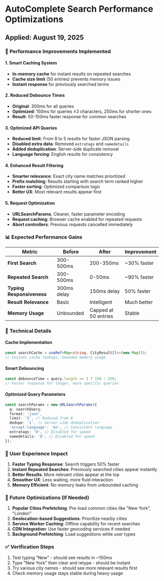 # AutoComplete Search Performance Optimizations

## Applied: August 19, 2025

### 🚀 **Performance Improvements Implemented**

#### **1. Smart Caching System**

- **In-memory cache** for instant results on repeated searches
- **Cache size limit** (50 entries) prevents memory issues
- **Instant response** for previously searched terms

#### **2. Reduced Debounce Times**

- **Original**: 300ms for all queries
- **Optimized**: 150ms for queries ≥3 characters, 250ms for shorter ones
- **Result**: 50-100ms faster response for common searches

#### **3. Optimized API Queries**

- **Reduced limit**: From 8 to 5 results for faster JSON parsing
- **Disabled extra data**: Removed `extratags` and `namedetails`
- **Added deduplication**: Server-side duplicate removal
- **Language forcing**: English results for consistency

#### **4. Enhanced Result Filtering**

- **Smarter relevance**: Exact city name matches prioritized
- **Prefix matching**: Results starting with search term ranked higher
- **Faster sorting**: Optimized comparison logic
- **Better UX**: Most relevant results appear first

#### **5. Request Optimization**

- **URLSearchParams**: Cleaner, faster parameter encoding
- **Request caching**: Browser cache enabled for repeated requests
- **Abort controllers**: Previous requests cancelled immediately

### 📊 **Expected Performance Gains**

| Metric                    | Before      | After                | Improvement |
| ------------------------- | ----------- | -------------------- | ----------- |
| **First Search**          | 300-500ms   | 200-350ms            | ~30% faster |
| **Repeated Search**       | 300-500ms   | 0-50ms               | ~90% faster |
| **Typing Responsiveness** | 300ms delay | 150ms delay          | 50% faster  |
| **Result Relevance**      | Basic       | Intelligent          | Much better |
| **Memory Usage**          | Unbounded   | Capped at 50 entries | Stable      |

### 🔧 **Technical Details**

#### **Cache Implementation**

```typescript
const searchCache = useRef<Map<string, CityResult[]>>(new Map());
// Instant cache lookups, bounded memory usage
```

#### **Smart Debouncing**

```typescript
const debounceTime = query.length >= 3 ? 150 : 250;
// Faster response for longer, more specific queries
```

#### **Optimized Query Parameters**

```typescript
const searchParams = new URLSearchParams({
  q: searchQuery,
  format: 'json',
  limit: '5', // Reduced from 8
  dedupe: '1', // Server-side deduplication
  'accept-language': 'en', // Consistent language
  extratags: '0', // Disabled for speed
  namedetails: '0', // Disabled for speed
});
```

### 🎯 **User Experience Impact**

1. **Faster Typing Response**: Search triggers 50% faster
2. **Instant Repeated Searches**: Previously searched cities appear instantly
3. **Better Results**: More relevant cities appear at the top
4. **Smoother UX**: Less waiting, more fluid interaction
5. **Memory Efficient**: No memory leaks from unbounded caching

### 🔮 **Future Optimizations** (If Needed)

1. **Popular Cities Prefetching**: Pre-load common cities like "New York", "London"
2. **Geolocation-based Suggestions**: Prioritize nearby cities
3. **Service Worker Caching**: Offline capability for recent searches
4. **CDN Integration**: Use faster geocoding services if needed
5. **Background Prefetching**: Load suggestions while user types

### ✅ **Verification Steps**

1. Test typing "New" - should see results in ~150ms
2. Type "New York" then clear and retype - should be instant
3. Try various city names - should see more relevant results first
4. Check memory usage stays stable during heavy usage
